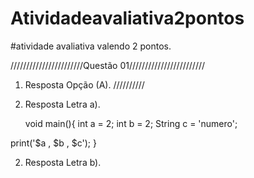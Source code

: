 # Atividadeavaliativa2pontos
#atividade avaliativa valendo 2 pontos.


 ///////////////////////Questão 01////////////////////////
 
1. Resposta  Opção (A).
//////////
2. Resposta Letra a).

   void main(){
  int a = 2; 
  int b = 2;
  String c = 'numero'; 
  
 print('$a , $b , $c'); 
}


2.  Resposta Letra b).

